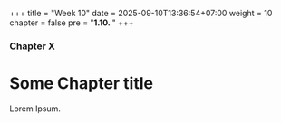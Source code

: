 +++
title = "Week 10"
date = 2025-09-10T13:36:54+07:00
weight = 10
chapter = false
pre = "<b>1.10. </b>"
+++

### Chapter X

# Some Chapter title

Lorem Ipsum.